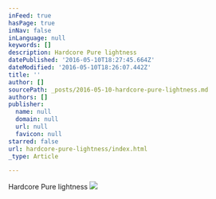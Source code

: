 ```yaml
---
inFeed: true
hasPage: true
inNav: false
inLanguage: null
keywords: []
description: Hardcore Pure lightness
datePublished: '2016-05-10T18:27:45.664Z'
dateModified: '2016-05-10T18:26:07.442Z'
title: ''
author: []
sourcePath: _posts/2016-05-10-hardcore-pure-lightness.md
authors: []
publisher:
  name: null
  domain: null
  url: null
  favicon: null
starred: false
url: hardcore-pure-lightness/index.html
_type: Article

---
```

Hardcore Pure lightness
![](https://the-grid-user-content.s3-us-west-2.amazonaws.com/a137ee6a-73b5-466d-938a-24bacf1f8f21.jpg)